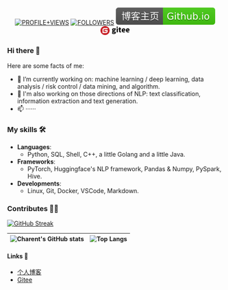<!--
**charent/charent** is a ✨ _special_ ✨ repository because its `README.md` (this file) appears on your GitHub profile.

Here are some ideas to get you started:

- 🔭 I’m currently working on ...
- 🌱 I’m currently learning ...
- 👯 I’m looking to collaborate on ...
- 🤔 I’m looking for help with ...
- 💬 Ask me about ...
- 📫 How to reach me: ...
- 😄 Pronouns: ...
- ⚡ Fun fact: ...
-->
<p align="center">
    <a href="https://komarev.com/ghpvc/?username=charent&label=PROFILE+VIEWS"><img src="https://komarev.com/ghpvc/?username=charent&label=PROFILE+VIEWS" alt="PROFILE+VIEWS"></a>
    <a href="https://img.shields.io/github/followers/charent?style=social"><img src="https://img.shields.io/github/followers/charent?style=social" alt="FOLLOWERS"></a>
    <!-- <a href="https://charent.github.io/"><img src="https://img.shields.io/badge/博客主页-Github.io-gree.svg" alt="博客主页"></a> -->
    <a href="https://charent.github.io/"><img src="./assets/icons/博客主页-Github.io-gree.svg" alt="博客主页"></a>
    <a href="https://gitee.com/charent"><img src="./assets/icons/gitee-logo-black.svg" width=68 alt="Gitee主页"></a>
</p>

### Hi there 👋

Here are some facts of me:
- 🔭 I’m currently working on: machine learning / deep learning,  data analysis / risk control / data mining, and algorithm.
- 🌱 I'm also working on those directions of NLP: text classification, information extraction and text generation.
- 📫 ······


### My skills 🛠️

- **Languages**:      
  - Python, SQL, Shell, C++, a little Golang and a little Java.
- **Frameworks**:
  - PyTorch, Huggingface's NLP framework, Pandas & Numpy, PySpark, Hive.
- **Developments**:
  - Linux, Git, Docker, VSCode, Markdown.

### Contributes 🧑‍💻
[![GitHub Streak](https://streak-stats.demolab.com?user=charent&theme=whatsapp-light&date_format=%5BY.%5Dn.j&mode=weekly&card_width=960)](https://git.io/streak-stats)


| ![Charent's GitHub stats](https://github-readme-stats.vercel.app/api?username=charent&show_icons=true&rank_icon=github&hide_border=true) | ![Top Langs](https://github-readme-stats.vercel.app/api/top-langs/?username=charent&hide=scss,TypeScript,JavaScript,Vue&langs_count=5&hide_border=true) |
|:------:|:------:|

<!-- [![Charent's github activity graph](https://github-readme-activity-graph.vercel.app/graph?username=charent&theme=github-compact)](https://github.com/ashutosh00710/github-readme-activity-graph) -->

#### Links 🔗
- [个人博客](https://charent.github.io/)
- [Gitee](https://gitee.com/charent)
